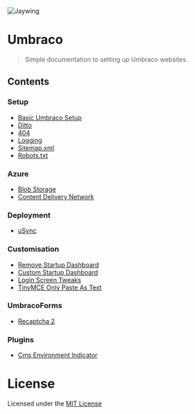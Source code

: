 ![Jaywing](https://github.com/Jaywing/UmbracoSetup/blob/master/images/jaywing-logo.png)

# Umbraco
> Simple documentation to setting up Umbraco websites. 

## Contents

### Setup
- [Basic Umbraco Setup](sections/basicumbracosetup.md)
- [Ditto](sections/ditto.md)
- [404](sections/404.md)
- [Logging](sections/logging.md)
- [Sitemap.xml](sections/sitemapxml.md) 
- [Robots.txt](sections/robotstxt.md) 

### Azure
- [Blob Storage](sections/azureblobstorage.md)
- [Content Delivery Network](sections/azurecdn.md)

### Deployment
- [uSync](sections/usync.md)

### Customisation
- [Remove Startup Dashboard](sections/RemoveStartupDashboard.md)
- [Custom Startup Dashboard](sections/CustomStartupDashboard.md)
- [Login Screen Tweaks](sections/loginscreen.md)
- [TinyMCE Only Paste As Text](sections/tinymce-pasteastext.md)

### UmbracoForms
- [Recaptcha 2](sections/recaptcha2.md)

### Plugins
- [Cms Environment Indicator](sections/cmsenvironmentindicator.md)


# License
Licensed under the [MIT License](LICENSE.md)
